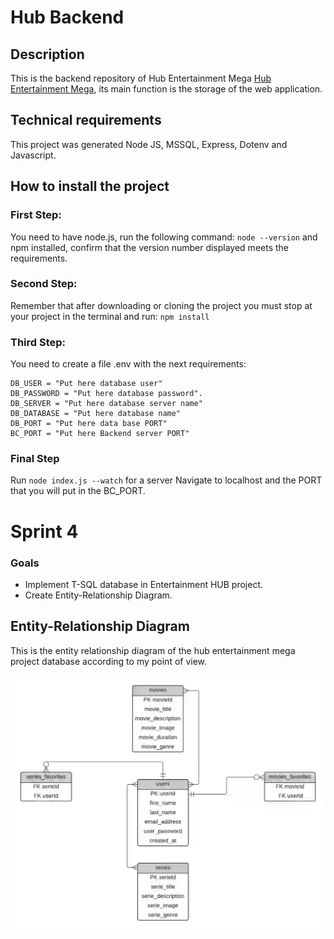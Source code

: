 # Hub Backend

## Description

This is the backend repository of Hub Entertainment Mega [Hub Entertainment Mega](https://github.com/Jonhy-D/hub-entertainment-mega), its main function is the storage of the web application.

## Technical requirements

This project was generated Node JS, MSSQL, Express, Dotenv and Javascript.

## How to install the project

### First Step: 

You need to have node.js, run the following command: `node --version` and npm installed, confirm that the version number displayed meets the requirements.

### Second Step: 

Remember that after downloading or cloning the project you must stop at your project in the terminal and run: `npm install`

### Third Step:

You need to create a file .env with the next requirements:
```
DB_USER = "Put here database user"
DB_PASSWORD = "Put here database password".
DB_SERVER = "Put here database server name"
DB_DATABASE = "Put here database name"
DB_PORT = "Put here data base PORT"
BC_PORT = "Put here Backend server PORT"
```

### Final Step

Run `node index.js --watch` for a server Navigate to localhost and the PORT that you will put in the BC_PORT.

# Sprint 4

### Goals

- Implement T-SQL database in Entertainment HUB project.
- Create Entity-Relationship Diagram.

## Entity-Relationship Diagram

This is the entity relationship diagram of the hub entertainment mega project database according to my point of view.

![Entity-Relationship Diagram Image](/public/Entity-Relationship.webp)